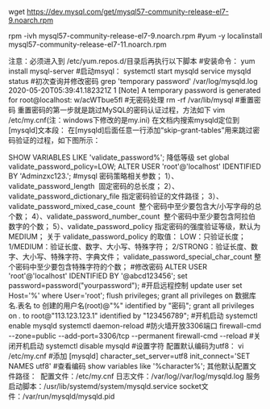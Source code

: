 wget https://dev.mysql.com/get/mysql57-community-release-el7-9.noarch.rpm

rpm -ivh mysql57-community-release-el7-9.noarch.rpm
#yum -y localinstall mysql57-community-release-el7-11.noarch.rpm 

注意：必须进入到 /etc/yum.repos.d/目录后再执行以下脚本
#安装命令：
yum install mysql-server
#启动msyql：
systemctl start mysqld
service mysqld status
#初次查询并修改密码
grep 'temporary password' /var/log/mysqld.log
2020-05-20T05:39:41.182321Z 1 [Note] A temporary password is generated for root@localhost: w/acWTbue5fl
#无密码处理
rm -rf /var/lib/mysql
#重置密码
重置密码的第一步就是跳过MySQL的密码认证过程，方法如下
vim /etc/my.cnf(注：windows下修改的是my.ini)
在文档内搜索mysqld定位到[mysqld]文本段：
在[mysqld]后面任意一行添加“skip-grant-tables”用来跳过密码验证的过程，如下图所示：

SHOW VARIABLES LIKE 'validate_password%';
降低等级
set global validate_password_policy=LOW;
ALTER USER 'root'@'localhost' IDENTIFIED BY 'Adminzxc123.'; 
#mysql 密码策略相关参数；
1）、validate_password_length  固定密码的总长度；
2）、validate_password_dictionary_file 指定密码验证的文件路径；
3）、validate_password_mixed_case_count  整个密码中至少要包含大/小写字母的总个数；
4）、validate_password_number_count  整个密码中至少要包含阿拉伯数字的个数；
5）、validate_password_policy 指定密码的强度验证等级，默认为 MEDIUM；
关于 validate_password_policy 的取值：
LOW：只验证长度；
1/MEDIUM：验证长度、数字、大小写、特殊字符；
2/STRONG：验证长度、数字、大小写、特殊字符、字典文件；
validate_password_special_char_count 整个密码中至少要包含特殊字符的个数；
#修改密码
ALTER USER 'root'@'localhost' IDENTIFIED BY '@abcd123456'; 
set password=password("yourpassword"); 
#开启远程控制
update user set Host='%' where User='root'; 
flush privileges;
grant all privileges on 数据库名.表名 to 创建的用户名(root)@"%" identified by "密码";
grant all privileges on *.* to root@"113.123.123.1" identified by "123456789";
#开机启动
systemctl enable mysqld 
systemctl daemon-reload
#防火墙开放3306端口
firewall-cmd --zone=public --add-port=3306/tcp --permanent
firewall-cmd --reload
#关闭开机启动
systemctl disable mysqld
#设置字符
配置默认编码为utf8：
vi /etc/my.cnf 
#添加 [mysqld] character_set_server=utf8 init_connect='SET NAMES utf8'
#查看编码
show variables like '%character%';
其他默认配置文件路径： 
配置文件：/etc/my.cnf 
日志文件：/var/log//var/log/mysqld.log 
服务启动脚本：/usr/lib/systemd/system/mysqld.service 
socket文件：/var/run/mysqld/mysqld.pid







